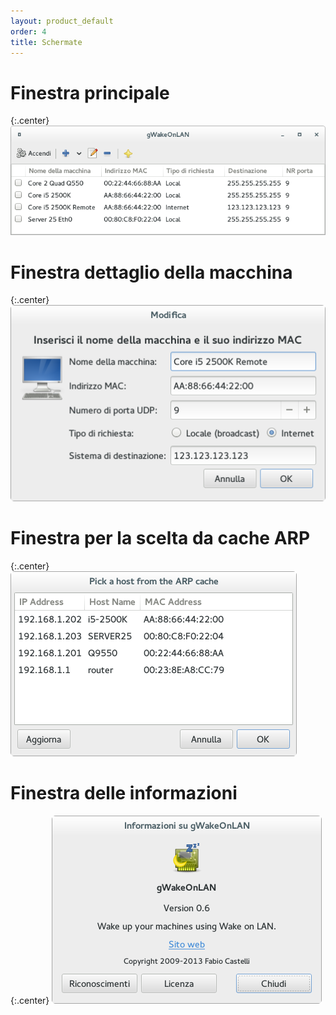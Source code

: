 ```yaml
---
layout: product_default
order: 4
title: Schermate
---
```

# Finestra principale

{:.center}
![Finestra principale](/resources/gwakeonlan/archive/latest/italian/main.png)

# Finestra dettaglio della macchina

{:.center}
![Finestra dettaglio della macchina](/resources/gwakeonlan/archive/latest/italian/detail.png)

# Finestra per la scelta da cache ARP

{:.center}
![Finestra per la scelta da cache ARP](/resources/gwakeonlan/archive/latest/italian/arpcache.png)

# Finestra delle informazioni

{:.center}
![Finestra delle informazioni](/resources/gwakeonlan/archive/latest/italian/about.png)